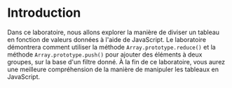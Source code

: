 # Introduction

Dans ce laboratoire, nous allons explorer la manière de diviser un tableau en fonction de valeurs données à l'aide de JavaScript. Le laboratoire démontrera comment utiliser la méthode `Array.prototype.reduce()` et la méthode `Array.prototype.push()` pour ajouter des éléments à deux groupes, sur la base d'un filtre donné. À la fin de ce laboratoire, vous aurez une meilleure compréhension de la manière de manipuler les tableaux en JavaScript.
